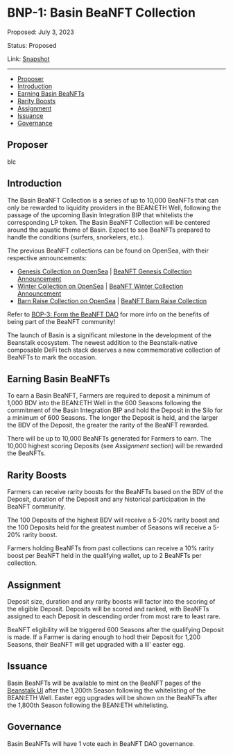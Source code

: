# BNP-1: Basin BeaNFT Collection

Proposed: July 3, 2023

Status: Proposed

Link: [Snapshot](https://snapshot.org/#/beanft.eth/proposal/0x9633898c24f0b05188d81082216384e6025c87e7c73b4cdacaa061c552662ed8)

---

- [Proposer](#proposer)
- [Introduction](#introduction)
- [Earning Basin BeaNFTs](#earning-basin-beanfts)
- [Rarity Boosts](#rarity-boosts)
- [Assignment](#assignment)
- [Issuance](#issuance)
- [Governance](#governance)

## Proposer

blc

## Introduction

The Basin BeaNFT Collection is a series of up to 10,000 BeaNFTs that can only be rewarded to liquidity providers in the BEAN:ETH Well, following the passage of the upcoming Basin Integration BIP that whitelists the corresponding LP token. The Basin BeaNFT Collection will be centered around the aquatic theme of Basin. Expect to see BeaNFTs prepared to handle the conditions (surfers, snorkelers, etc.).

The previous BeaNFT collections can be found on OpenSea, with their respective announcements:

- [Genesis Collection on OpenSea](https://opensea.io/collection/beanft-genesis) | [BeaNFT Genesis Collection Announcement](https://bean.money/blog/announcing-beanft-genesis-collection)
- [Winter Collection on OpenSea](https://opensea.io/collection/beanft-winter) | [BeaNFT Winter Collection Announcement](https://bean.money/blog/beanft-winter-collection)
- [Barn Raise Collection on OpenSea](https://opensea.io/collection/beanft-barn-raise) | [BeaNFT Barn Raise Collection](https://bean.money/blog/beanft-barn-raise-collection)

Refer to [BOP-3: Form the BeaNFT DAO](https://a3erndccfzqjsivrftrrjyv37vh2yfnforv4yzw4pibxltxdyx4a.arweave.net/BskWjEIuYJkisSzjFOK7_U-sFaV0a8xm3HoDdc7jxfg) for more info on the benefits of being part of the BeaNFT community!

The launch of Basin is a significant milestone in the development of the Beanstalk ecosystem. The newest addition to the Beanstalk-native composable DeFi tech stack deserves a new commemorative collection of BeaNFTs to mark the occasion.

## Earning Basin BeaNFTs

To earn a Basin BeaNFT, Farmers are required to deposit a minimum of 1,000 BDV into the BEAN:ETH Well in the 600 Seasons following the commitment of the Basin Integration BIP and hold the Deposit in the Silo for a minimum of 600 Seasons. The longer the Deposit is held, and the larger the BDV of the Deposit, the greater the rarity of the BeaNFT rewarded.

There will be up to 10,000 BeaNFTs generated for Farmers to earn. The 10,000 highest scoring Deposits (see *Assignment* section) will be rewarded the BeaNFTs.

## Rarity Boosts

Farmers can receive rarity boosts for the BeaNFTs based on the BDV of the Deposit, duration of the Deposit and any historical participation in the BeaNFT community.

The 100 Deposits of the highest BDV will receive a 5-20% rarity boost and the 100 Deposits held for the greatest number of Seasons will receive a 5-20% rarity boost.

Farmers holding BeaNFTs from past collections can receive a 10% rarity boost per BeaNFT held in the qualifying wallet, up to 2 BeaNFTs per collection.

## Assignment

Deposit size, duration and any rarity boosts will factor into the scoring of the eligible Deposit. Deposits will be scored and ranked, with BeaNFTs assigned to each Deposit in descending order from most rare to least rare.

BeaNFT eligibility will be triggered 600 Seasons after the qualifying Deposit is made. If a Farmer is daring enough to hodl their Deposit for 1,200 Seasons, their BeaNFT will get upgraded with a lil’ easter egg.

## Issuance

Basin BeaNFTs will be available to mint on the BeaNFT pages of the [Beanstalk UI](https://app.bean.money/#/nft) after the 1,200th Season following the whitelisting of the BEAN:ETH Well. Easter egg upgrades will be shown on the BeaNFTs after the 1,800th Season following the BEAN:ETH whitelisting.

## Governance

Basin BeaNFTs will have 1 vote each in BeaNFT DAO governance.
